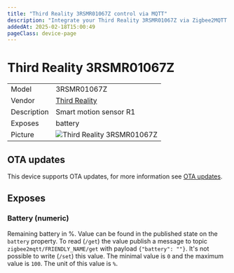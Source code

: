 ```yaml
---
title: "Third Reality 3RSMR01067Z control via MQTT"
description: "Integrate your Third Reality 3RSMR01067Z via Zigbee2MQTT with whatever smart home infrastructure you are using without the vendor's bridge or gateway."
addedAt: 2025-02-18T15:00:49
pageClass: device-page
---
```


<!-- !!!! -->
<!-- ATTENTION: This file is auto-generated through docgen! -->
<!-- You can only edit the "Notes"-Section between the two comment lines "Notes BEGIN" and "Notes END". -->
<!-- Do not use h1 or h2 heading within "## Notes"-Section. -->
<!-- !!!! -->

# Third Reality 3RSMR01067Z

|     |     |
|-----|-----|
| Model | 3RSMR01067Z  |
| Vendor  | [Third Reality](/supported-devices/#v=Third%20Reality)  |
| Description | Smart motion sensor R1 |
| Exposes | battery |
| Picture | ![Third Reality 3RSMR01067Z](https://www.zigbee2mqtt.io/images/devices/3RSMR01067Z.png) |


<!-- Notes BEGIN: You can edit here. Add "## Notes" headline if not already present. -->


<!-- Notes END: Do not edit below this line -->


## OTA updates
This device supports OTA updates, for more information see [OTA updates](../guide/usage/ota_updates.md).



## Exposes

### Battery (numeric)
Remaining battery in %.
Value can be found in the published state on the `battery` property.
To read (`/get`) the value publish a message to topic `zigbee2mqtt/FRIENDLY_NAME/get` with payload `{"battery": ""}`.
It's not possible to write (`/set`) this value.
The minimal value is `0` and the maximum value is `100`.
The unit of this value is `%`.

